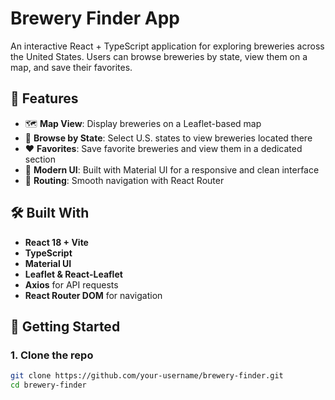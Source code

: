 # Brewery Finder App

An interactive React + TypeScript application for exploring breweries across the United States. Users can browse breweries by state, view them on a map, and save their favorites.

## 🌟 Features

- 🗺️ **Map View**: Display breweries on a Leaflet-based map
- 📍 **Browse by State**: Select U.S. states to view breweries located there
- ❤️ **Favorites**: Save favorite breweries and view them in a dedicated section
- 🎨 **Modern UI**: Built with Material UI for a responsive and clean interface
- 🔁 **Routing**: Smooth navigation with React Router

## 🛠 Built With

- **React 18 + Vite**
- **TypeScript**
- **Material UI**
- **Leaflet & React-Leaflet**
- **Axios** for API requests
- **React Router DOM** for navigation

## 🚀 Getting Started

### 1. Clone the repo

```bash
git clone https://github.com/your-username/brewery-finder.git
cd brewery-finder
